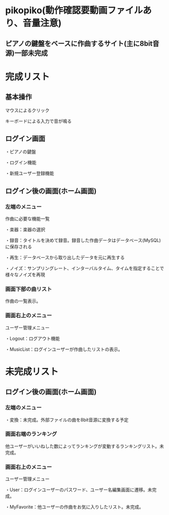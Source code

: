 # pikopiko(動作確認要動画ファイルあり、音量注意)
## ピアノの鍵盤をベースに作曲するサイト(主に8bit音源)一部未完成

# 完成リスト
## 基本操作
マウスによるクリック

キーボードによる入力で音が鳴る

## ログイン画面
・ピアノの鍵盤

・ログイン機能

・新規ユーザー登録機能

## ログイン後の画面(ホーム画面)
### 左端のメニュー
作曲に必要な機能一覧

・楽器：楽器の選択

・録音：タイトルを決めて録音。録音した作曲データはデータベース(MySQL)に保存される

・再生：データベースから取り出したデータを元に再生する

・ノイズ：サンプリングレート、インターバルタイム、タイムを指定することで様々なノイズを再現

### 画面下部の曲リスト
作曲の一覧表示。

### 画面右上のメニュー
ユーザー管理メニュー

・Logout：ログアウト機能

・MusicList：ログインユーザーが作曲したリストの表示。


# 未完成リスト
## ログイン後の画面(ホーム画面)
### 左端のメニュー
・変換：未完成。外部ファイルの曲を8bit音源に変換する予定

### 画面右端のランキング
他ユーザーがいいねした数によってランキングが変動するランキングリスト。未完成。

### 画面右上のメニュー
ユーザー管理メニュー

・User：ログインユーザーのパスワード、ユーザー名編集画面に遷移。未完成。

・MyFavorite：他ユーザーの作曲をお気に入りしたリスト。未完成。


